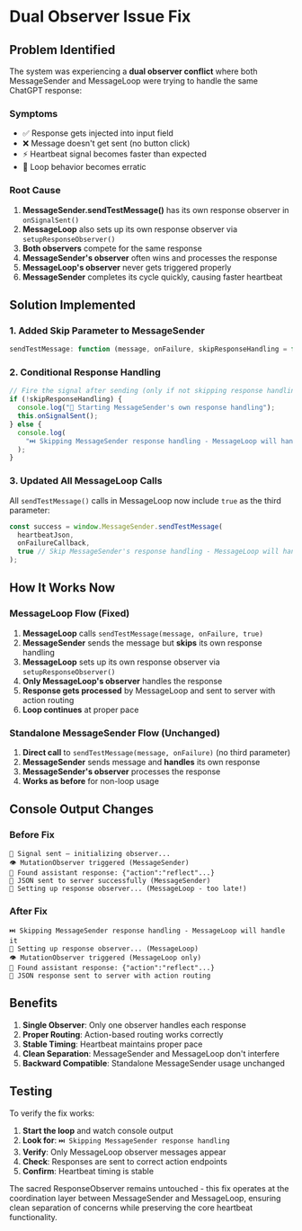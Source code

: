 # Dual Observer Issue Fix

## Problem Identified

The system was experiencing a **dual observer conflict** where both MessageSender and MessageLoop were trying to handle the same ChatGPT response:

### Symptoms

- ✅ Response gets injected into input field
- ❌ Message doesn't get sent (no button click)
- ⚡ Heartbeat signal becomes faster than expected
- 🔄 Loop behavior becomes erratic

### Root Cause

1. **MessageSender.sendTestMessage()** has its own response observer in `onSignalSent()`
2. **MessageLoop** also sets up its own response observer via `setupResponseObserver()`
3. **Both observers** compete for the same response
4. **MessageSender's observer** often wins and processes the response
5. **MessageLoop's observer** never gets triggered properly
6. **MessageSender** completes its cycle quickly, causing faster heartbeat

## Solution Implemented

### 1. Added Skip Parameter to MessageSender

```javascript
sendTestMessage: function (message, onFailure, skipResponseHandling = false)
```

### 2. Conditional Response Handling

```javascript
// Fire the signal after sending (only if not skipping response handling)
if (!skipResponseHandling) {
  console.log("📡 Starting MessageSender's own response handling");
  this.onSignalSent();
} else {
  console.log(
    "⏭️ Skipping MessageSender response handling - MessageLoop will handle it"
  );
}
```

### 3. Updated All MessageLoop Calls

All `sendTestMessage()` calls in MessageLoop now include `true` as the third parameter:

```javascript
const success = window.MessageSender.sendTestMessage(
  heartbeatJson,
  onFailureCallback,
  true // Skip MessageSender's response handling - MessageLoop will handle it
);
```

## How It Works Now

### MessageLoop Flow (Fixed)

1. **MessageLoop** calls `sendTestMessage(message, onFailure, true)`
2. **MessageSender** sends the message but **skips** its own response handling
3. **MessageLoop** sets up its own response observer via `setupResponseObserver()`
4. **Only MessageLoop's observer** handles the response
5. **Response gets processed** by MessageLoop and sent to server with action routing
6. **Loop continues** at proper pace

### Standalone MessageSender Flow (Unchanged)

1. **Direct call** to `sendTestMessage(message, onFailure)` (no third parameter)
2. **MessageSender** sends message and **handles** its own response
3. **MessageSender's observer** processes the response
4. **Works as before** for non-loop usage

## Console Output Changes

### Before Fix

```
📡 Signal sent — initializing observer...
👁️ MutationObserver triggered (MessageSender)
📄 Found assistant response: {"action":"reflect"...}
📡 JSON sent to server successfully (MessageSender)
🔧 Setting up response observer... (MessageLoop - too late!)
```

### After Fix

```
⏭️ Skipping MessageSender response handling - MessageLoop will handle it
🔧 Setting up response observer... (MessageLoop)
👁️ MutationObserver triggered (MessageLoop only)
📄 Found assistant response: {"action":"reflect"...}
📡 JSON response sent to server with action routing
```

## Benefits

1. **Single Observer**: Only one observer handles each response
2. **Proper Routing**: Action-based routing works correctly
3. **Stable Timing**: Heartbeat maintains proper pace
4. **Clean Separation**: MessageSender and MessageLoop don't interfere
5. **Backward Compatible**: Standalone MessageSender usage unchanged

## Testing

To verify the fix works:

1. **Start the loop** and watch console output
2. **Look for**: `⏭️ Skipping MessageSender response handling`
3. **Verify**: Only MessageLoop observer messages appear
4. **Check**: Responses are sent to correct action endpoints
5. **Confirm**: Heartbeat timing is stable

The sacred ResponseObserver remains untouched - this fix operates at the coordination layer between MessageSender and MessageLoop, ensuring clean separation of concerns while preserving the core heartbeat functionality.
